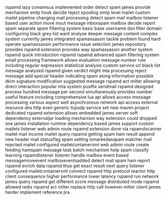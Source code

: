 rspamd lazy consensus implemented order detect spam james provide mechanism smtp hook decide reject spooling smtp level mailet custom mailet pipeline changing mail processing detect spam mail mailbox listener based user action move inout message inboxspam mailbox decide report spam separate spam filtering system basic base username dsn filter domain configuring black grey list want analyse deeper message content complex system currently james integrated spamassassin tackle problem found hard operate spamassassin performance issue selection james repository provides rspamd extension provides way spamassassin another system rspamd quick introduction rspamd rspamd advanced spam filtering system email processing framework allows evaluation message number rule including regular expression statistical analysis custom service url black list message analysed rspamd given verdict might mta processing reject message add special header indicating spam along information possible dkim signature modification suggested message rspamd act milter allowing direct interaction popular mta system postfix sendmail rspamd designed process hundred message per second simultaneously provides number useful feature including comprehensive lua api allows access message processing various aspect well asynchronous network api access external resource dns http even generic tcpudp service set new maven project dedicated rspamd extension allows embedded james server soft dependency externaljar loading mechanism way extension could dropped one james installation runtime dependency based james support custom mailets listener web admin route rspamd extension done via rspamdscanner mailet mail income mailet query rspamd getting spam ham result append new header mail statusflag spam setting ismarkedasspam matcher mail rejected mailet configured mailetcontainerxml web admin route create feeding hamspam message task batch mechanism help spam classify learning rspamdlistener listener handle mailbox event based messagemoveevent mailboxeventsadded detect mail spam ham report rspamd enrich data rspamd thus get exact result next query listener configured mailetcontainerxml connect rspamd http protocol reactor http client consequence higher performance lower latency rspamd run network james query rspamd get different score message distributed mode rspamd allowed redis rspamd act milter replace http call however milter client james harder implement reference jira